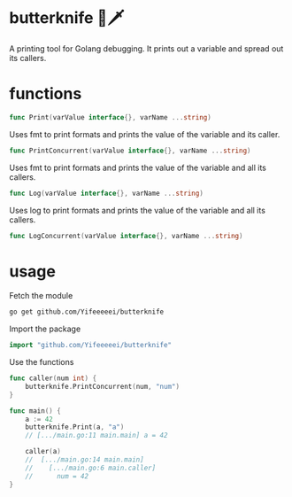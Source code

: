 # butterknife 🧈🗡️
A printing tool for Golang debugging. It prints out a variable and spread out its callers.

# functions

```go
func Print(varValue interface{}, varName ...string) 
```

Uses fmt to print formats and prints the value of the variable and its caller.

```go
func PrintConcurrent(varValue interface{}, varName ...string)
```

Uses fmt to print formats and prints the value of the variable and all its callers.

```go
func Log(varValue interface{}, varName ...string)
```

Uses log to print formats and prints the value of the variable and all its callers.

```go
func LogConcurrent(varValue interface{}, varName ...string)
```

# usage

Fetch the module

```bash
go get github.com/Yifeeeeei/butterknife
```

Import the package

```go
import "github.com/Yifeeeeei/butterknife"
```

Use the functions

```go
func caller(num int) {
	butterknife.PrintConcurrent(num, "num")
}

func main() {
	a := 42
	butterknife.Print(a, "a")
	// [.../main.go:11 main.main] a = 42

	caller(a)
	// 	[.../main.go:14 main.main]
	//    [.../main.go:6 main.caller]
	//      num = 42
}

```

